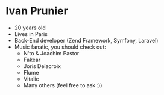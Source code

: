 # Ivan Prunier
* 20 years old
* Lives in Paris
* Back-End developer (Zend Framework, Symfony, Laravel)
* Music fanatic, you should check out:
    * N'to & Joachim Pastor
    * Fakear
    * Joris Delacroix
    * Flume
    * Vitalic
    * Many others (feel free to ask :))
